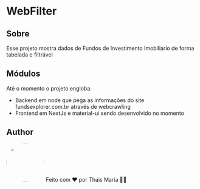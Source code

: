 # WebFilter

## Sobre

Esse projeto mostra dados de Fundos de Investimento Imobiliario de forma tabelada e filtrável

## Módulos

Até o momento o projeto engloba:

- Backend em node que pega as informações do site fundsexplorer.com.br através de webcrawling
- Frontend em NextJs e material-ui sendo desenvolvido no momento

## Author

 <img style="border-radius: 50%;" src="https://avatars.githubusercontent.com/u/8875518?s=120&v=4" width="100px;" alt=""/> 
Feito com ❤️ por Thais Maria 👋🏽

